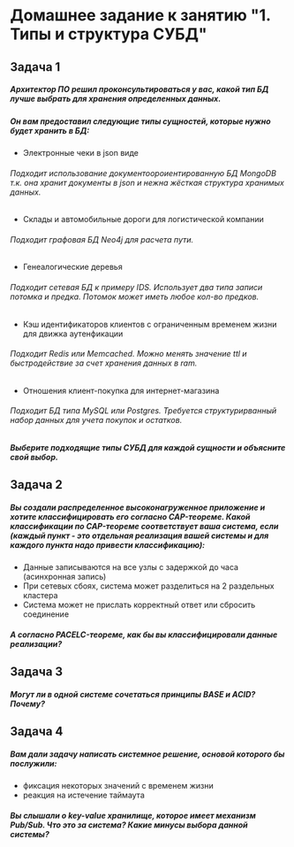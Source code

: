 # Домашнее задание к занятию "1. Типы и структура СУБД"
## Задача 1
##### Архитектор ПО решил проконсультироваться у вас, какой тип БД лучше выбрать для хранения определенных данных.
##### Он вам предоставил следующие типы сущностей, которые нужно будет хранить в БД:
+ Электронные чеки в json виде
###### Подходит использование документоороиентированную БД MongoDB т.к. она хранит документы в json и нежна жёсткая структура хранимых данных.
+ Склады и автомобильные дороги для логистической компании
###### Подходит графовая БД Neo4j для расчета пути.
+ Генеалогические деревья
###### Подходит сетевая БД к примеру IDS. Использует два типа записи потомка и предка. Потомок может иметь любое кол-во предков.
+ Кэш идентификаторов клиентов с ограниченным временем жизни для движка аутенфикации
###### Подходит Redis или Memcached. Можно менять значение ttl и быстродействие за счет хранения данных в ram.
+ Отношения клиент-покупка для интернет-магазина
###### Подходит БД типа MySQL или Postgres. Требуется структурирванный набор данных для учета покупок и остатков. 
##### Выберите подходящие типы СУБД для каждой сущности и объясните свой выбор.
## Задача 2
##### Вы создали распределенное высоконагруженное приложение и хотите классифицировать его согласно CAP-теореме. Какой классификации по CAP-теореме соответствует ваша система, если (каждый пункт - это отдельная реализация вашей системы и для каждого пункта надо привести классификацию):
+ Данные записываются на все узлы с задержкой до часа (асинхронная запись)
+ При сетевых сбоях, система может разделиться на 2 раздельных кластера
+ Система может не прислать корректный ответ или сбросить соединение
##### А согласно PACELC-теореме, как бы вы классифицировали данные реализации?
## Задача 3
##### Могут ли в одной системе сочетаться принципы BASE и ACID? Почему?
## Задача 4
##### Вам дали задачу написать системное решение, основой которого бы послужили:
+ фиксация некоторых значений с временем жизни
+ реакция на истечение таймаута
##### Вы слышали о key-value хранилище, которое имеет механизм Pub/Sub. Что это за система? Какие минусы выбора данной системы?
